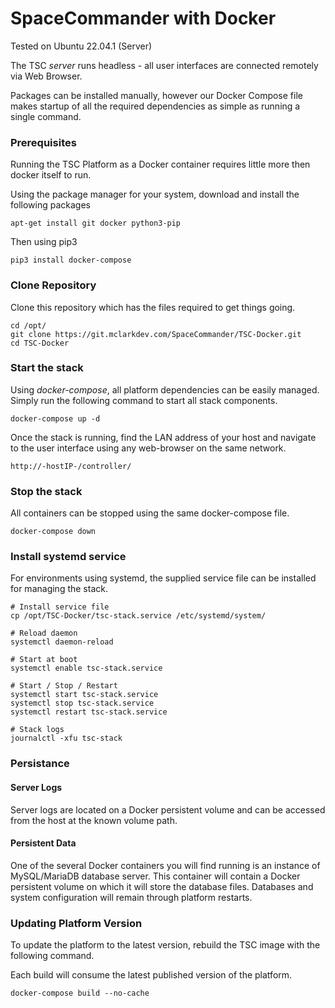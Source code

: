 # SpaceCommander with Docker

Tested on Ubuntu 22.04.1 (Server)

The TSC _server_ runs headless - all user interfaces are connected remotely via Web Browser.

Packages can be installed manually, however our Docker Compose file makes startup of all the required dependencies as simple as running a single command.



### Prerequisites

Running the TSC Platform as a Docker container requires little more then docker itself to run.

Using the package manager for your system, download and install the following packages
```
apt-get install git docker python3-pip
```

Then using pip3
```
pip3 install docker-compose
```

### Clone Repository

Clone this repository which has the files required to get things going.

```
cd /opt/
git clone https://git.mclarkdev.com/SpaceCommander/TSC-Docker.git
cd TSC-Docker
```

### Start the stack

Using _docker-compose_, all platform dependencies can be easily managed. Simply run the following command to start all stack components.

```
docker-compose up -d
```

Once the stack is running, find the LAN address of your host and navigate to the user interface using any web-browser on the same network.

```
http://-hostIP-/controller/
```

### Stop the stack

All containers can be stopped using the same docker-compose file.

```
docker-compose down
```

### Install systemd service

For environments using systemd, the supplied service file can be installed for managing the stack.

```
# Install service file
cp /opt/TSC-Docker/tsc-stack.service /etc/systemd/system/

# Reload daemon
systemctl daemon-reload

# Start at boot
systemctl enable tsc-stack.service

# Start / Stop / Restart
systemctl start tsc-stack.service
systemctl stop tsc-stack.service
systemctl restart tsc-stack.service

# Stack logs
journalctl -xfu tsc-stack
```

### Persistance

#### Server Logs

Server logs are located on a Docker persistent volume and can be accessed from the host at the known volume path.

#### Persistent Data

One of the several Docker containers you will find running is an instance of MySQL/MariaDB database server. This container will contain a Docker persistent volume on which it will store the database files. Databases and system configuration will remain through platform restarts.

### Updating Platform Version

To update the platform to the latest version, rebuild the TSC image with the following command.

Each build will consume the latest published version of the platform.

```
docker-compose build --no-cache
```


